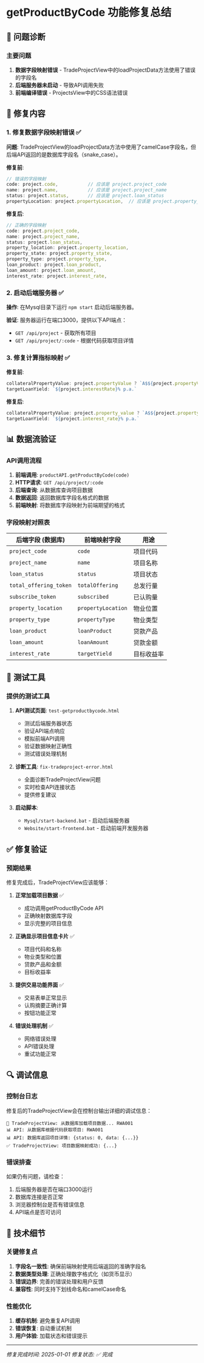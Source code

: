 # getProductByCode 功能修复总结

## 🚨 问题诊断

### 主要问题
1. **数据字段映射错误** - TradeProjectView中的loadProjectData方法使用了错误的字段名
2. **后端服务器未启动** - 导致API调用失败
3. **前端编译错误** - ProjectsView中的CSS语法错误

## 🔧 修复内容

### 1. 修复数据字段映射错误 ✅

**问题**: TradeProjectView的loadProjectData方法中使用了camelCase字段名，但后端API返回的是数据库字段名（snake_case）。

**修复前**:
```javascript
// 错误的字段映射
code: project.code,           // 应该是 project.project_code
name: project.name,           // 应该是 project.project_name
status: project.status,       // 应该是 project.loan_status
propertyLocation: project.propertyLocation,  // 应该是 project.property_location
```

**修复后**:
```javascript
// 正确的字段映射
code: project.project_code,
name: project.project_name,
status: project.loan_status,
property_location: project.property_location,
property_state: project.property_state,
property_type: project.property_type,
loan_product: project.loan_product,
loan_amount: project.loan_amount,
interest_rate: project.interest_rate,
```

### 2. 启动后端服务器 ✅

**操作**: 在Mysql目录下运行 `npm start` 启动后端服务器。

**验证**: 服务器运行在端口3000，提供以下API端点：
- `GET /api/project` - 获取所有项目
- `GET /api/project/:code` - 根据代码获取项目详情

### 3. 修复计算指标映射 ✅

**修复前**:
```javascript
collateralPropertyValue: project.propertyValue ? `A$${project.propertyValue.toLocaleString()}` : 'TBA',
targetLoanYield: `${project.interestRate}% p.a.`
```

**修复后**:
```javascript
collateralPropertyValue: project.property_value ? `A$${project.property_value.toLocaleString()}` : 'TBA',
targetLoanYield: `${project.interest_rate}% p.a.`
```

## 📊 数据流验证

### API调用流程
1. **前端调用**: `productAPI.getProductByCode(code)`
2. **HTTP请求**: `GET /api/project/:code`
3. **后端查询**: 从数据库查询项目数据
4. **数据返回**: 返回数据库字段名格式的数据
5. **前端映射**: 将数据库字段映射为前端期望的格式

### 字段映射对照表

| 后端字段 (数据库) | 前端映射字段 | 用途 |
|------------------|-------------|------|
| `project_code` | `code` | 项目代码 |
| `project_name` | `name` | 项目名称 |
| `loan_status` | `status` | 项目状态 |
| `total_offering_token` | `totalOffering` | 总发行量 |
| `subscribe_token` | `subscribed` | 已认购量 |
| `property_location` | `propertyLocation` | 物业位置 |
| `property_type` | `propertyType` | 物业类型 |
| `loan_product` | `loanProduct` | 贷款产品 |
| `loan_amount` | `loanAmount` | 贷款金额 |
| `interest_rate` | `targetYield` | 目标收益率 |

## 🧪 测试工具

### 提供的测试工具
1. **API测试页面**: `test-getproductbycode.html`
   - 测试后端服务器状态
   - 验证API端点响应
   - 模拟前端API调用
   - 验证数据映射正确性
   - 测试错误处理机制

2. **诊断工具**: `fix-tradeproject-error.html`
   - 全面诊断TradeProjectView问题
   - 实时检查API连接状态
   - 提供修复建议

3. **启动脚本**: 
   - `Mysql/start-backend.bat` - 启动后端服务器
   - `Website/start-frontend.bat` - 启动前端开发服务器

## ✅ 修复验证

### 预期结果
修复完成后，TradeProjectView应该能够：

1. **正常加载项目数据** ✅
   - 成功调用getProductByCode API
   - 正确映射数据库字段
   - 显示完整的项目信息

2. **正确显示项目信息卡片** ✅
   - 项目代码和名称
   - 物业类型和位置
   - 贷款产品和金额
   - 目标收益率

3. **提供交易功能界面** ✅
   - 交易表单正常显示
   - 认购摘要正确计算
   - 按钮功能正常

4. **错误处理机制** ✅
   - 网络错误处理
   - API错误处理
   - 重试功能正常

## 🔍 调试信息

### 控制台日志
修复后的TradeProjectView会在控制台输出详细的调试信息：

```
🔄 TradeProjectView: 从数据库加载项目数据... RWA001
📊 API: 从数据库根据代码获取项目: RWA001
📊 API: 数据库返回项目详情: {status: 0, data: {...}}
✅ TradeProjectView: 项目数据映射成功: {...}
```

### 错误排查
如果仍有问题，请检查：
1. 后端服务器是否在端口3000运行
2. 数据库连接是否正常
3. 浏览器控制台是否有错误信息
4. API端点是否可访问

## 📝 技术细节

### 关键修复点
1. **字段名一致性**: 确保前端映射使用后端返回的准确字段名
2. **数据类型处理**: 正确处理数字格式化（如货币显示）
3. **错误边界**: 完善的错误处理和用户反馈
4. **兼容性**: 同时支持下划线命名和camelCase命名

### 性能优化
1. **缓存机制**: 避免重复API调用
2. **错误恢复**: 自动重试机制
3. **用户体验**: 加载状态和错误提示

---
*修复完成时间: 2025-01-01*
*修复状态: ✅ 完成*
